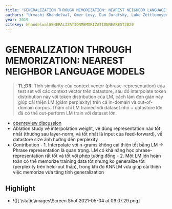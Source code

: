 ```yaml
---
title: "GENERALIZATION THROUGH MEMORIZATION: NEAREST NEIGHBOR LANGUAGE MODELS"
authors: "Urvashi Khandelwal, Omer Levy, Dan Jurafsky, Luke Zettlemoyer, Mike Lewis"
year: 2019
citekey: khandelwalGENERALIZATIONMEMORIZATIONNEAREST2020
---
```


# GENERALIZATION THROUGH MEMORIZATION: NEAREST NEIGHBOR LANGUAGE MODELS
> **TL;DR**:  Tính similarity của context vector (phrase-representation) của test set với các context vector trên datastore, sau đó interpolate token distribution này với token distribution của LM, cách làm đơn giản này giúp cải thiện LM (giảm perplexity) trên cả in-domain và out-of-domain corpus. Thậm chí LM trained với dataset nhỏ + datastore lớn đã có thể out-perform LM train với dataset lớn. 

- [openreview discussion](https://openreview.net/forum?id=HklBjCEKvH)
- Ablation study về interpolation weight, về dùng representation nào tốt nhất (thường sau layer-norm, và tốt nhất là input của feed-forward), về datastore size ảnh hưởng đến perplexity
- Contribution
        - 1. Interpolate với n-grams không cải thiện tốt bằng LM -> Phrase representation là quan trọng. LM có khả năng học phrase-representation rất tốt và tốt với phép tương đồng
        - 2. Một LM lớn hoàn toàn có thể memorize training data tốt nhưng ko generalize tốt (perplexity trên held-out thấp), trong khi đó KNNLM vừa giúp cải thiện việc memorize vừa tăng tính generalization
## Highlight
- !()[.\static\images\Screen Shot 2021-05-04 at 09.07.29.png]
